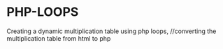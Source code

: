 # PHP-LOOPS
Creating a dynamic multiplication table using php loops, //converting the multiplication table from html to php
